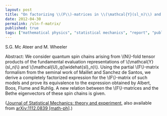 ```yaml
---
layout: post
title: "On factorizing \\(F\\)-matrices in \\(\mathcal{Y}(sl_n)\\) and \\(\mathcal{U}_q(\widehat{sl}_n)\\) spin chains"
date: 2012-04-30
permalink: /sln-f-matrix/
published: true
tags: ["mathematical physics", "statistical mechanics", "report", "publication", ]
---
```


S.G. Mc Ateer and M. Wheeler

Abstract: We consider quantum spin chains arising from \\(N\\)-fold tensor products of the fundamental evaluation representations of \\(\mathcal{Y}(sl_n)\\) and \\(\mathcal{U}_q(\widehat{sl}_n)\\). Using the partial \\(F\\)-matrix formalism from the seminal work of Maillet and Sanchez de Santos, we derive a completely factorized expression for the \\(F\\)-matrix of such models and prove its equivalence to the expression obtained by Albert, Boos, Flume and Ruhlig. A new relation between the \\(F\\)-matrices and the Bethe eigenvectors of these spin chains is given.

([Journal of Statistical Mechanics: theory and experiment](http://www.sciencedirect.com/science/article/pii/S0550321311002975), also available from [arXiv:1112.0839 \[math-ph\]](http://arxiv.org/abs/1103.4488).)
